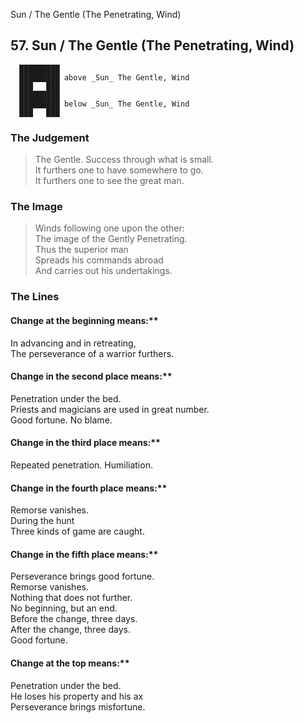 Sun / The Gentle (The Penetrating, Wind)
## 57. Sun / The Gentle (The Penetrating, Wind)
      █████████
      █████████ above _Sun_ The Gentle, Wind  
      ███   ███
      █████████
      █████████ below _Sun_ The Gentle, Wind  
      ███   ███
### The Judgement
> The Gentle. Success through what is small.  
 It furthers one to have somewhere to go.  
 It furthers one to see the great man.
### The Image
> Winds following one upon the other:  
 The image of the Gently Penetrating.  
 Thus the superior man  
 Spreads his commands abroad  
 And carries out his undertakings.
### The Lines

#### Change at the beginning means:**  
 In advancing and in retreating,  
 The perseverance of a warrior furthers.
#### Change in the second place means:**  
 Penetration under the bed.  
 Priests and magicians are used in great number.  
 Good fortune. No blame.
#### Change in the third place means:**  
 Repeated penetration. Humiliation.
#### Change in the fourth place means:**  
 Remorse vanishes.  
 During the hunt  
 Three kinds of game are caught.
#### Change in the fifth place means:**  
 Perseverance brings good fortune.  
 Remorse vanishes.  
 Nothing that does not further.  
 No beginning, but an end.  
 Before the change, three days.  
 After the change, three days.  
 Good fortune.
#### Change at the top means:**  
 Penetration under the bed.  
 He loses his property and his ax  
 Perseverance brings misfortune.




